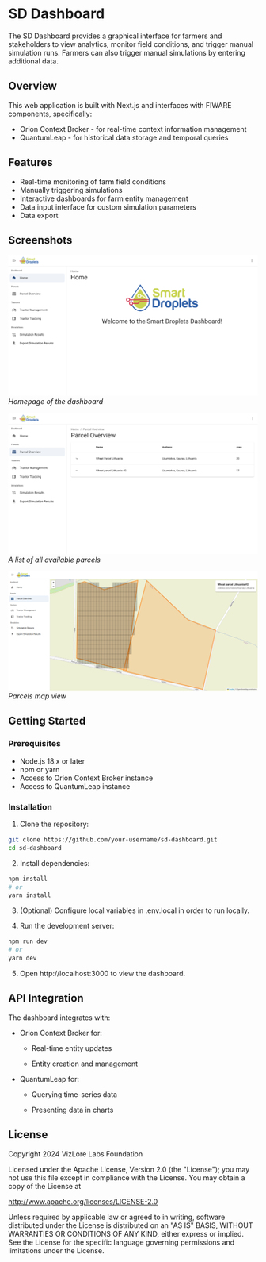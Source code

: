 # SD Dashboard

The SD Dashboard provides a graphical interface for farmers and stakeholders to view analytics, monitor field conditions, and trigger manual simulation runs. Farmers can also trigger manual simulations by entering additional data.

## Overview

This web application is built with Next.js and interfaces with FIWARE components, specifically:
- Orion Context Broker - for real-time context information management
- QuantumLeap - for historical data storage and temporal queries

## Features

- Real-time monitoring of farm field conditions
- Manually triggering simulations
- Interactive dashboards for farm entity management
- Data input interface for custom simulation parameters
- Data export

## Screenshots

![Dashboard Overview](docs/images/dashboard-overview.png)
*Homepage of the dashboard*

![Analytics View](docs/images/parcel-overview.png)
*A list of all available parcels*

![Simulation Interface](docs/images/map-view.png)
*Parcels map view*

## Getting Started

### Prerequisites

- Node.js 18.x or later
- npm or yarn
- Access to Orion Context Broker instance
- Access to QuantumLeap instance

### Installation

1. Clone the repository:
```bash
git clone https://github.com/your-username/sd-dashboard.git
cd sd-dashboard
```

2. Install dependencies:
```bash
npm install
# or
yarn install
```

3. (Optional) Configure local variables in .env.local in order to run locally.

4. Run the development server:
```bash
npm run dev
# or
yarn dev
```

5. Open http://localhost:3000 to view the dashboard.

## API Integration

The dashboard integrates with:

- Orion Context Broker for:

  - Real-time entity updates

  - Entity creation and management

- QuantumLeap for:

  - Querying time-series data

  - Presenting data in charts

## License

Copyright 2024 VizLore Labs Foundation

Licensed under the Apache License, Version 2.0 (the "License"); you may not use this file except in compliance with the License. You may obtain a copy of the License at

http://www.apache.org/licenses/LICENSE-2.0

Unless required by applicable law or agreed to in writing, software distributed under the License is distributed on an "AS IS" BASIS, WITHOUT WARRANTIES OR CONDITIONS OF ANY KIND, either express or implied. See the License for the specific language governing permissions and limitations under the License.